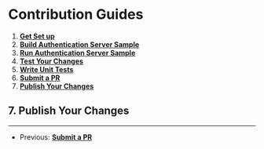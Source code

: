 # Contribution Guides

1. **[Get Set up](<./contribution-guides/1. get-set-up.md>)**
2. **[Build Authentication Server Sample](<./contribution-guides/2. build-authentication-server-sample.md>)**
3. **[Run Authentication Server Sample](<./contribution-guides/3. run-authentication-server-sample.md>)**
4. **[Test Your Changes](<./contribution-guides/4. test-your-changes.md>)**
5. **[Write Unit Tests](<./contribution-guides/5. write-unit-tests.md>)**
6. **[Submit a PR](<./contribution-guides/6. submit-a-pr.md>)**
7. **[Publish Your Changes](<./contribution-guides/7. publish-your-changes.md>)**



## 7. Publish Your Changes



---

- Previous: **[Submit a PR](<./contribution-guides/6. submit-a-pr.md>)**

